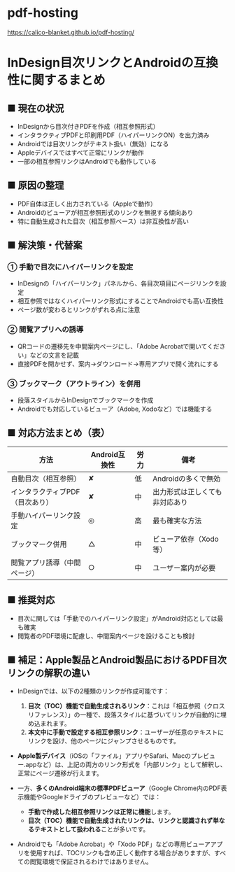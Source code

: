 # pdf-hosting

https://calico-blanket.github.io/pdf-hosting/


# InDesign目次リンクとAndroidの互換性に関するまとめ

## ■ 現在の状況
- InDesignから目次付きPDFを作成（相互参照形式）
- インタラクティブPDFと印刷用PDF（ハイパーリンクON）を出力済み
- Androidでは目次リンクがテキスト扱い（無効）になる
- Appleデバイスではすべて正常にリンクが動作
- 一部の相互参照リンクはAndroidでも動作している

## ■ 原因の整理
- PDF自体は正しく出力されている（Appleで動作）
- Androidのビューアが相互参照形式のリンクを無視する傾向あり
- 特に自動生成された目次（相互参照ベース）は非互換性が高い

## ■ 解決策・代替案

### ① 手動で目次にハイパーリンクを設定
- InDesignの「ハイパーリンク」パネルから、各目次項目にページリンクを設定
- 相互参照ではなくハイパーリンク形式にすることでAndroidでも高い互換性
- ページ数が変わるとリンクがずれる点に注意

### ② 閲覧アプリへの誘導
- QRコードの遷移先を中間案内ページにし、「Adobe Acrobatで開いてください」などの文言を記載
- 直接PDFを開かせず、案内→ダウンロード→専用アプリで開く流れにする

### ③ ブックマーク（アウトライン）を併用
- 段落スタイルからInDesignでブックマークを作成
- Androidでも対応しているビューア（Adobe, Xodoなど）では機能する

## ■ 対応方法まとめ（表）

| 方法                              | Android互換性 | 労力 | 備考                             |
|-----------------------------------|----------------|------|----------------------------------|
| 自動目次（相互参照）             | ✘              | 低   | Androidの多くで無効              |
| インタラクティブPDF（目次あり）   | ✘              | 中   | 出力形式は正しくても非対応あり  |
| 手動ハイパーリンク設定           | ◎              | 高   | 最も確実な方法                    |
| ブックマーク併用                 | △              | 中   | ビューア依存（Xodo等）           |
| 閲覧アプリ誘導（中間ページ）     | ○              | 中   | ユーザー案内が必要               |

## ■ 推奨対応
- 目次に関しては「手動でのハイパーリンク設定」がAndroid対応としては最も確実
- 閲覧者のPDF環境に配慮し、中間案内ページを設けることも検討

## ■ 補足：Apple製品とAndroid製品におけるPDF目次リンクの解釈の違い

- InDesignでは、以下の2種類のリンクが作成可能です：
  1. **目次（TOC）機能で自動生成されるリンク**：これは「相互参照（クロスリファレンス）」の一種で、段落スタイルに基づいてリンクが自動的に埋め込まれます。
  2. **本文中に手動で設定する相互参照リンク**：ユーザーが任意のテキストにリンクを設け、他のページにジャンプさせるものです。

- **Apple製デバイス**（iOSの「ファイル」アプリやSafari、Macのプレビュー.appなど）は、上記の両方のリンク形式を「内部リンク」として解釈し、正常にページ遷移が行えます。

- 一方、**多くのAndroid端末の標準PDFビューア**（Google Chrome内のPDF表示機能やGoogleドライブのプレビューなど）では：
  - **手動で作成した相互参照リンクは正常に機能**します。
  - **目次（TOC）機能で自動生成されたリンクは、リンクと認識されず単なるテキストとして扱われる**ことが多いです。

- Androidでも「Adobe Acrobat」や「Xodo PDF」などの専用ビューアアプリを使用すれば、TOCリンクも含め正しく動作する場合がありますが、すべての閲覧環境で保証されるわけではありません。

